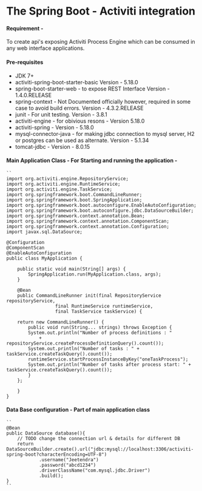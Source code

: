 # The Spring Boot - Activiti integration

#### Requirement - 
To create api's exposing Activiti Process Engine which can be consumed in any web interface applications.

#### Pre-requisites 
 - JDK 7+
 - activiti-spring-boot-starter-basic Version - 5.18.0
 - spring-boot-starter-web - to expose REST Interface Version - 1.4.0.RELEASE
 - spring-context - Not Documented officially however, required in some case to avoid build errors. Version - 4.3.2.RELEASE
 - junit - For unit testing. Version - 3.8.1
 - activiti-engine - for obivious resons - Version 5.18.0
 - activiti-spring - Version - 5.18.0
 - mysql-connector-java - for making jdbc connection to mysql server, H2 or postgres can be used as alternate. Version - 5.1.34
 - tomcat-jdbc - Version - 8.0.15


#### Main Application Class - For Starting and running the application -

    ``
	import org.activiti.engine.RepositoryService;
	import org.activiti.engine.RuntimeService;
	import org.activiti.engine.TaskService;
	import org.springframework.boot.CommandLineRunner;
	import org.springframework.boot.SpringApplication;
	import org.springframework.boot.autoconfigure.EnableAutoConfiguration;
	import org.springframework.boot.autoconfigure.jdbc.DataSourceBuilder;
	import org.springframework.context.annotation.Bean;
	import org.springframework.context.annotation.ComponentScan;
	import org.springframework.context.annotation.Configuration;
	import javax.sql.DataSource;

	@Configuration
	@ComponentScan
	@EnableAutoConfiguration
	public class MyApplication {

		public static void main(String[] args) {
			SpringApplication.run(MyApplication.class, args);
		}

		@Bean
	    public CommandLineRunner init(final RepositoryService repositoryService,
					  final RuntimeService runtimeService,
					  final TaskService taskService) {

		return new CommandLineRunner() {
		    public void run(String... strings) throws Exception {
			System.out.println("Number of process definitions : "
				+ repositoryService.createProcessDefinitionQuery().count());
			System.out.println("Number of tasks : " + taskService.createTaskQuery().count());
			runtimeService.startProcessInstanceByKey("oneTaskProcess");
			System.out.println("Number of tasks after process start: " + taskService.createTaskQuery().count());
		    }
		};

	    }	
	}
    

#### Data Base configuration - Part of main application class

    ``
	@Bean
	public DataSource database(){
		// TODO change the connection url & details for different DB
		return DataSourceBuilder.create().url("jdbc:mysql://localhost:3306/activiti-spring-boot?characterEncoding=UTF-8")
				.username("Jeetendra")
				.password("abcd1234")
				.driverClassName("com.mysql.jdbc.Driver")
				.build();
	}
    ``
